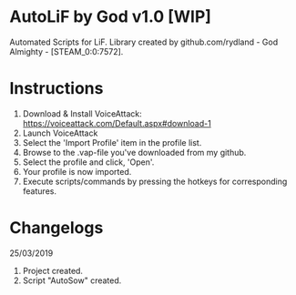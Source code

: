 # AutoLiF by God v1.0 [WIP]
Automated Scripts for LiF. Library created by github.com/rydland - God Almighty - [STEAM_0:0:7572].
# Instructions
1. Download & Install VoiceAttack: https://voiceattack.com/Default.aspx#download-1
2. Launch VoiceAttack
3. Select the 'Import Profile' item in the profile list.
4. Browse to the .vap-file you've downloaded from my github.
5. Select the profile and click, 'Open'.
6. Your profile is now imported.
7. Execute scripts/commands by pressing the hotkeys for corresponding features.
# Changelogs
25/03/2019
1. Project created.
2. Script "AutoSow" created.
